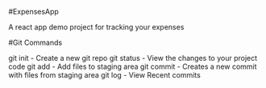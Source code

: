 #ExpensesApp

A react app demo project for tracking your expenses

#Git Commands

git init - Create a new git repo
git status - View the changes to your project code
git add - Add files to staging area
git commit - Creates a new commit with files from staging area
git log - View Recent commits